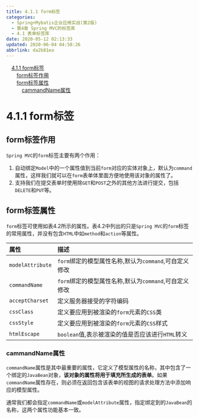 ```yaml
---
title: 4.1.1 form标签
categories: 
  - Spring+Mybatis企业应用实战(第2版)
  - 第4章 Spring MVC的标签库
  - 4.1 表单标签库
date: 2020-05-12 02:13:33
updated: 2020-06-04 04:58:26
abbrlink: da2b81ea
---
```

<div id='my_toc'><a href="/JavaReadingNotes/da2b81ea/#4-1-1-form标签" class="header_1">4.1.1 form标签</a>&nbsp;<br><a href="/JavaReadingNotes/da2b81ea/#form标签作用" class="header_2">form标签作用</a>&nbsp;<br><a href="/JavaReadingNotes/da2b81ea/#form标签属性" class="header_2">form标签属性</a>&nbsp;<br><a href="/JavaReadingNotes/da2b81ea/#cammandName属性" class="header_3">cammandName属性</a>&nbsp;<br></div>
<style>.header_1{margin-left: 1em;}.header_2{margin-left: 2em;}.header_3{margin-left: 3em;}.header_4{margin-left: 4em;}.header_5{margin-left: 5em;}.header_6{margin-left: 6em;}</style>
<!--more-->
<script>if (navigator.platform.search('arm')==-1){document.getElementById('my_toc').style.display = 'none';}var e,p = document.getElementsByTagName('p');while (p.length>0) {e = p[0];e.parentElement.removeChild(e);}</script>

<!--end-->
# 4.1.1 form标签
## form标签作用
`Spring MVC`的`form`标签主要有两个作用：
1. 自动绑定`Model`中的一个属性值到当前`form`对应的实体对象上，默认为`command`属性，这样我们就可以在`form`表单体里面方便地使用该对象的属性了。
2. 支持我们在提交表单时使用除`GET`和`POST`之外的其他方法进行提交，包括`DELETE`和`PUT`等。

## form标签属性
`form`标签可使用如表4.2所示的属性。表4.2中列出的只是`Spring MVC`的`form`标签的常用属性，并没有包含`HTML`中如`method`和`action`等属性。

|属性|描述|
|:--|:--|
|`modelAttribute`|`form`绑定的模型属性名称,默认为`command`,可自定义修改|
|`commandName`|`form`绑定的模型属性名称,默认为`command`,可自定义修改|
|`acceptCharset`|定义服务器接受的字符编码|
|`cssClass`|定义要应用到被渲染的`form`元素的`CSS`类|
|`cssStyle`|定义要应用到被渲染的`form`元素的`CSS`样式|
|`htmlEscape`|`boolean`值,表示被渲染的值是否应该进行`HTML`转义|

### cammandName属性
`commandName`属性是其中最重要的属性，它定义了模型属性的名称，其中包含了一个绑定的`JavaBean`对象，**该对象的属性将用于填充所生成的表单**。如果`commandName`属性存在，则必须在返回包含该表单的视图的请求处理方法中添加响应的模型属性。

通常我们都会指定`commandName`或`modelAttribute`属性，指定绑定到的`JavaBean`的名称，这两个属性功能基本一致。
